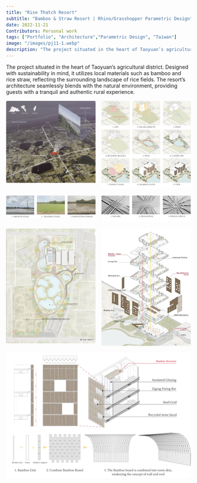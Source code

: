 ```yaml
---
title: "Rise Thatch Resort"
subtitle: "Bamboo & Straw Resort | Rhino/Grasshopper Parametric Design"
date: 2022-11-21
Contributors: Personal work
tags: ["Portfolio", "Architecture","Parametric Design", "Taiwan"]
image: "/images/pj11-1.webp"
description: "The project situated in the heart of Taoyuan’s agricultural district. Designed with sustainability in mind, it utilizes local materials such as bamboo and rice straw, reflecting the surrounding landscape of rice fields. The resort’s architecture seamlessly blends with the natural environment, providing guests with a tranquil and authentic rural experience."
---
```


The project situated in the heart of Taoyuan’s agricultural district. Designed with sustainability in mind, it utilizes local materials such as bamboo and rice straw, reflecting the surrounding landscape of rice fields. The resort’s architecture seamlessly blends with the natural environment, providing guests with a tranquil and authentic rural experience.

<div class="not-prose" 
     style="display: flex; gap: 1rem; margin: 1rem auto; width: 100%; justify-content: center;">
  <div style="flex: 1; text-align: center;">
    <img src="/images/pj11-5.webp" alt="Dashboard" style="width:100%; border-radius: 4px;" />
  </div>
  <div style="flex: 1; text-align: center;">
    <img src="/images/pj11-6.webp" alt="Dashboard" style="width:100%; border-radius: 4px;" />
  </div>
</div>

<div class="not-prose" 
     style="display: flex; gap: 1rem; margin: 1rem auto; width: 100%; justify-content: center;">
  <div style="flex: 1; text-align: center;">
    <img src="/images/pj11-7.webp" alt="Dashboard" style="width:100%; border-radius: 4px;" />
  </div>
  <div style="flex: 1; text-align: center;">
    <img src="/images/pj11-8.webp" alt="Dashboard" style="width:100%; border-radius: 4px;" />
  </div>
</div>

<div class="not-prose" 
     style="display: flex; gap: 1rem; margin: 1rem auto; width: 100%; justify-content: center;">
  <div style="flex: 1; text-align: center;">
    <img src="/images/pj11-9.webp" alt="Dashboard" style="width:100%; border-radius: 4px;" />
  </div>
  <div style="flex: 1; text-align: center;">
    <img src="/images/pj11-10.webp" alt="Dashboard" style="width:100%; border-radius: 4px;" />
  </div>
</div>

![Dashboard](/images/pj11-11.webp)